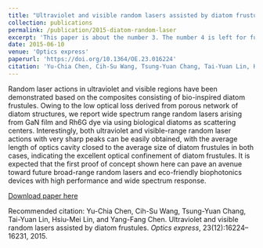 ```yaml
---
title: "Ultraviolet and visible random lasers assisted by diatom frustules."
collection: publications
permalink: /publication/2015-diatom-random-laser
excerpt: 'This paper is about the number 3. The number 4 is left for future work.'
date: 2015-06-10
venue: 'Optics express'
paperurl: 'https://doi.org/10.1364/OE.23.016224'
citation: 'Yu-Chia Chen, Cih-Su Wang, Tsung-Yuan Chang, Tai-Yuan Lin, Hsiu-Mei Lin, and Yang-Fang Chen. Ultraviolet and visible random lasers assisted by diatom frustules. <i>Optics express</i>, 23(12):16224–16231, 2015.'
---
```

Random laser actions in ultraviolet and visible regions have been demonstrated based on the composites consisting of bio-inspired diatom frustules. Owing to the low optical loss derived from porous network of diatom structures, we report wide spectrum range random lasers arising from GaN film and Rh6G dye via using biological diatoms as scattering centers. Interestingly, both ultraviolet and visible-range random laser actions with very sharp peaks can be easily obtained, with the average length of optics cavity closed to the average size of diatom frustules in both cases, indicating the excellent optical confinement of diatom frustules. It is expected that the first proof of concept shown here can pave an avenue toward future broad-range random lasers and eco-friendly biophotonics devices with high performance and wide spectrum response.

[Download paper here](https://doi.org/10.1364/OE.23.016224)



Recommended citation: Yu-Chia Chen, Cih-Su Wang, Tsung-Yuan Chang, Tai-Yuan Lin, Hsiu-Mei Lin, and Yang-Fang Chen. Ultraviolet and visible random lasers assisted by diatom frustules. <i>Optics express</i>, 23(12):16224–16231, 2015.
